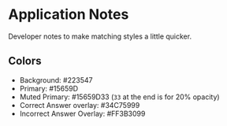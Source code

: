 # Application Notes
Developer notes to make matching styles a little quicker.

## Colors
- Background: #223547
- Primary: #15659D
- Muted Primary: #15659D33   (`33` at the end is for 20% opacity)
- Correct Answer overlay: #34C75999
- Incorrect Answer Overlay: #FF3B3099